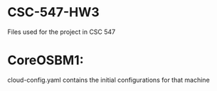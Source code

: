# CSC-547-HW3
Files used for the project in CSC 547

# CoreOSBM1: 
cloud-config.yaml contains the initial configurations for that machine
